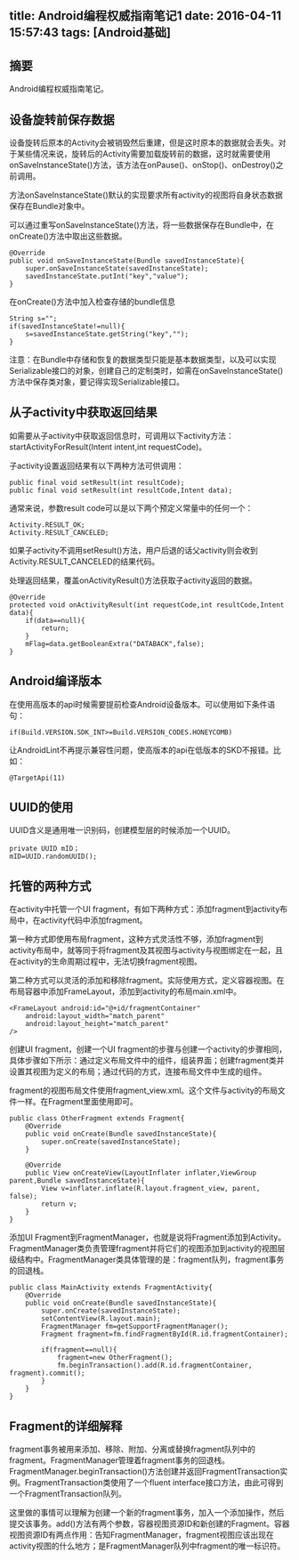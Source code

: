 title: Android编程权威指南笔记1
date: 2016-04-11 15:57:43
tags: [Android基础]
---

## 摘要
Android编程权威指南笔记。

<!--more-->

## 设备旋转前保存数据

设备旋转后原本的Activity会被销毁然后重建，但是这时原本的数据就会丢失。对于某些情况来说，旋转后的Activity需要加载旋转前的数据，这时就需要使用onSaveInstanceState()方法，该方法在onPause()、onStop()、onDestroy()之前调用。

方法onSaveInstanceState()默认的实现要求所有activity的视图将自身状态数据保存在Bundle对象中。

可以通过重写onSaveInstanceState()方法，将一些数据保存在Bundle中，在onCreate()方法中取出这些数据。

	@Override
	public void onSaveInstanceState(Bundle savedInstanceState){
		super.onSaveInstanceState(savedInstanceState);
		savedInstanceState.putInt("key","value");
	}

在onCreate()方法中加入检查存储的bundle信息

	String s="";
	if(savedInstanceState!=null){
		s=savedInstanceState.getString("key","");
	}

注意：在Bundle中存储和恢复的数据类型只能是基本数据类型，以及可以实现Serializable接口的对象，创建自己的定制类时，如需在onSaveInstanceState()方法中保存类对象，要记得实现Serializable接口。

## 从子activity中获取返回结果

如需要从子activity中获取返回信息时，可调用以下activity方法：startActivityForResult(Intent intent,int requestCode)。

子activity设置返回结果有以下两种方法可供调用：

	public final void setResult(int resultCode);
	public final void setResult(int resultCode,Intent data);

通常来说，参数result code可以是以下两个预定义常量中的任何一个：

	Activity.RESULT_OK;
	Activity.RESULT_CANCELED;

如果子activity不调用setResult()方法，用户后退的话父activity则会收到Activity.RESULT_CANCELED的结果代码。

处理返回结果，覆盖onActivityResult()方法获取子activity返回的数据。

	@Override
	protected void onActivityResult(int requestCode,int resultCode,Intent data){
		if(data==null){
			return;
		}
		mFlag=data.getBooleanExtra("DATABACK",false);
	}

## Android编译版本

在使用高版本的api时候需要提前检查Android设备版本。可以使用如下条件语句：

	if(Build.VERSION.SDK_INT>=Build.VERSION_CODES.HONEYCOMB)

让AndroidLint不再提示兼容性问题，使高版本的api在低版本的SKD不报错。比如：

	@TargetApi(11)

## UUID的使用

UUID含义是通用唯一识别码，创建模型层的时候添加一个UUID。

	private UUID mID；
	mID=UUID.randomUUID();

## 托管的两种方式

在activity中托管一个UI fragment，有如下两种方式：添加fragment到activity布局中，在activity代码中添加fragment。

第一种方式即使用布局fragment，这种方式灵活性不够，添加fragment到activity布局中，就等同于将fragment及其视图与activity与视图绑定在一起，且在activity的生命周期过程中，无法切换fragment视图。

第二种方式可以灵活的添加和移除fragment。实际使用方式，定义容器视图。在布局容器中添加FrameLayout，添加到activity的布局main.xml中。

	<FrameLayout android:id="@+id/fragmentContainer"
		android:layout_width="match_parent"
		android:layout_height="match_parent"
	/>

创建UI fragment，创建一个UI fragment的步骤与创建一个activity的步骤相同，具体步骤如下所示：通过定义布局文件中的组件，组装界面；创建fragment类并设置其视图为定义的布局；通过代码的方式，连接布局文件中生成的组件。

fragment的视图布局文件使用fragment_view.xml。这个文件与activity的布局文件一样。在Fragment里面使用即可。

	public class OtherFragment extends Fragment{
		@Override
		public void onCreate(Bundle savedInstanceState){
			super.onCreate(savedInstanceState);
		}

		@Override
		public View onCreateView(LayoutInflater inflater,ViewGroup parent,Bundle savedInstanceState){
			View v=inflater.inflate(R.layout.fragment_view, parent, false);
			return v;
		}
	}

添加UI Fragment到FragmentManager，也就是说将Fragment添加到Activity。FragmentManager类负责管理fragment并将它们的视图添加到activity的视图层级结构中。FragmentManager类具体管理的是：fragment队列，fragment事务的回退栈。

	public class MainActivity extends FragmentActivity{
		@Override
		public void onCreate(Bundle savedInstanceState){
			super.onCreate(savedInstanceState);
			setContentView(R.layout.main);
			FragmentManager fm=getSupportFragmentManager();
			Fragment fragment=fm.findFragmentById(R.id.fragmentContainer);

			if(fragment==null){
				fragment=new OtherFragment();
				fm.beginTransaction().add(R.id.fragmentContainer, fragment).commit(); 
			}
		}
	}

## Fragment的详细解释

fragment事务被用来添加、移除、附加、分离或替换fragment队列中的fragment。FragmentManager管理着fragment事务的回退栈。FragmentManager.beginTransaction()方法创建并返回FragmentTransaction实例。FragmentTransaction类使用了一个fluent interface接口方法，由此可得到一个FragmentTransaction队列。

这里做的事情可以理解为创建一个新的fragment事务，加入一个添加操作，然后提交该事务。add()方法有两个参数，容器视图资源ID和新创建的Fragment。容器视图资源ID有两点作用：告知FragmentManager，fragment视图应该出现在activity视图的什么地方；是FragmentManager队列中fragment的唯一标识符。